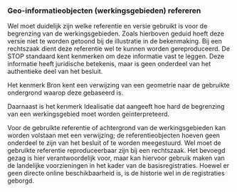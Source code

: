 ### Geo-informatieobjecten (werkingsgebieden) refereren 

Wel moet duidelijk zijn welke referentie en versie gebruikt is voor de
begrenzing van de werkingsgebieden. Zoals hierboven geduid hoeft deze versie
niet te worden getoond bij de illustratie in de bekenmaking. Bij een rechtszaak
dient deze referentie wel te kunnen worden gereproduceerd. De STOP standaard
kent kenmerken om deze informatie vast te leggen. Deze informatie heeft
juridische betekenis, maar is geen onderdeel van het authentieke deel van het
besluit.

Het kenmerk Bron kent een verwijzing van een geometrie naar de gebruikte
ondergrond waarop deze gebaseerd is.

Daarnaast is het kenmerk Idealisatie dat aangeeft hoe hard de begrenzing van een
werkingsgebied moet worden geïnterpreteerd.

Voor de gebruikte referentie of achtergrond van de werkingsgebieden kan worden
volstaan met een verwijzing; de referentieobjecten hoeven geen onderdeel te zijn
van het besluit of te worden meegestuurd. Wel moet de gebruikte referentie
reproduceerbaar zijn bij een rechtszaak. Het bevoegd gezag is hier
verantwoordelijk voor, maar kan hiervoor gebruik maken van de landelijke
voorzieningen in het kader van de basisregistraties. Hoewel er geen directe
online beschikbaarheid is, is de historie wel in de registraties geborgd.
